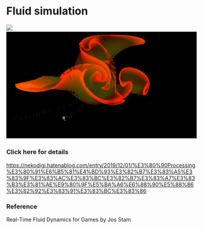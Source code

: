 # Fluid simulation
![](https://github.com/Nekodigi/Images/blob/master/2019/Fluid.png[])
![](https://github.com/Nekodigi/Images/blob/master/2019/Fluid%20Particle.png)
### Click here for details
https://nekodigi.hatenablog.com/entry/2019/12/01/%E3%80%90Processing%E3%80%91%E6%B5%81%E4%BD%93%E3%82%B7%E3%83%A5%E3%83%9F%E3%83%AC%E3%83%BC%E3%82%B7%E3%83%A7%E3%83%B3%E3%81%AE%E9%80%9F%E5%BA%A6%E6%88%90%E5%88%86%E3%82%92%E3%83%91%E3%83%BC%E3%83%86
### Reference
Real-Time Fluid Dynamics for Games by Jos Stam
